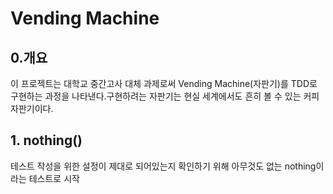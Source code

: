# Vending Machine

## 0.개요

이 프로젝트는 대학교 중간고사 대체 과제로써 Vending Machine(자판기)를 TDD로 구현하는 과정을 나타낸다.구현하려는 자판기는 현실 세계에서도 흔히 볼 수 있는 커피 자판기이다.



## 1. nothing()

테스트 작성을 위한 설정이 제대로 되어있는지 확인하기 위해 아무것도 없는 nothing이라는 테스트로 시작




